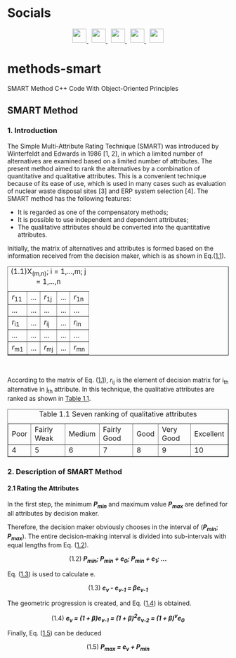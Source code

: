 # Socials

<p align="center">
  <a href="https://discord.com/users/xaprier#6129" target="_blank" rel="noreferrer">
    <img src="https://raw.githubusercontent.com/danielcranney/readme-generator/main/public/icons/socials/discord.svg" width="32" height="32" />
  </a>&nbsp
  <a href="https://www.github.com/xaprier" target="_blank" rel="noreferrer">
    <img src="https://raw.githubusercontent.com/danielcranney/readme-generator/main/public/icons/socials/github.svg" width="32" height="32" />
  </a>&nbsp
  <a href="http://www.instagram.com/xaprier.dev" target="_blank" rel="noreferrer">
    <img src="https://raw.githubusercontent.com/danielcranney/readme-generator/main/public/icons/socials/instagram.svg" width="32" height="32" />
  </a>&nbsp
  <a href="https://www.linkedin.com/in/xaprier/" target="_blank" rel="noreferrer">
    <img src="https://raw.githubusercontent.com/danielcranney/readme-generator/main/public/icons/socials/linkedin.svg" width="32" height="32" />
  </a>&nbsp
  <a href="https://twitter.com/xaprier_dev" target="_blank" rel="noreferrer">
    <img src="https://raw.githubusercontent.com/danielcranney/readme-generator/main/public/icons/socials/twitter.svg" width="32" height="32" />
  </a>
</p>

# methods-smart
SMART Method C++ Code With Object-Oriented Principles
  
## SMART Method
### 1. Introduction

<html lang="en_US">
    <p>
        The Simple Multi-Attribute Rating Technique (SMART) was introduced by  
        Winterfeldt and Edwards in 1986 [1, 2], in which a limited number of alternatives  
        are examined based on a limited number of attributes. The present method aimed to  
        rank the alternatives by a combination of quantitative and qualitative attributes.  
        This is a convenient technique because of its ease of use, which is used in many  
        cases such as evaluation of nuclear waste disposal sites [3] and ERP system  
        selection [4]. The SMART method has the following features:   
    </p>
    <ul>
        <li>It is regarded as one of the compensatory methods;</li>
        <li>It is possible to use independent and dependent attributes;</li>
        <li>The qualitative attributes should be converted into the quantitative attributes.</li>
    </ul>
    <p>
        Initially, the matrix of alternatives and attributes is formed based on the information received from the decision maker, which is as shown in Eq.(<a href="#1.1">1.1</a>).
    </p>
    <table align="center" border="true" id="1.1">
        <caption>
        (1.1)X<sub>(m,n)</sub>;  
        i = 1,...,m; j = 1,...,n   
        </caption>
        <tr>
            <td><i>r</i><sub>11</sub></td>
            <td>...</td>
            <td><i>r</i><sub>1j</sub></td>
            <td>...</td>
            <td><i>r</i><sub>1n</sub></td>
        </tr>
        <tr>
            <td>...</td>
            <td>...</td>
            <td>...</td>
            <td>...</td>
            <td>...</td>
        </tr>
        <tr>
            <td><i>r</i><sub>i1</sub></td>
            <td>...</td>
            <td><i>r</i><sub>ij</sub></td>
            <td>...</td>
            <td><i>r</i><sub>in</sub></td>
        </tr>
        <tr>
            <td>...</td>
            <td>...</td>
            <td>...</td>
            <td>...</td>
            <td>...</td>
        </tr>
        <tr>
            <td><i>r</i><sub>m1</sub></td>
            <td>...</td>
            <td><i>r</i><sub>mj</sub></td>
            <td>...</td>
            <td><i>r</i><sub>mn</sub></td>
        </tr>
    </table><br>
    <p>
        According to the matrix of Eq. (<a href="#1.1">1.1</a>), 
        <i>r</i><sub>ij</sub> is the element of decision matrix for i<sub>th</sub>
        alternative in j<sub>th</sub> attribute. 
        In this technique, the qualitative attributes are ranked as
        shown in <a href=#table11>Table 1.1</a>.
    </p>
    <table border="true" align="center" id="table11">
        <caption>Table 1.1 Seven ranking of qualitative attributes</caption>
        <tr>
            <td>Poor</td><td>Fairly Weak</td><td>Medium</td><td>Fairly Good</td><td>Good</td><td>Very Good</td><td>Excellent</td>
        </tr>
        <tr>
            <td>4</td><td>5</td><td>6</td><td>7</td><td>8</td><td>9</td><td>10</td>
        </tr>
    </table>
</html>

### 2. Description of SMART Method

#### 2.1 Rating the Attributes
<html>
    <p>
        In the first step, the minimum <b><i>P<sub>min</sub></i></b> and 
        maximum value <b><i>P<sub>max</sub></i></b> are defined for all attributes 
        by decision maker.
    </p>
    <p>
        Therefore, the decision maker obviously chooses in the interval 
        of (<b><i>P<sub>min</sub></i></b>; <b><i>P<sub>max</sub></i></b>).
        The entire decision-making interval is divided into sub-intervals 
        with equal lengths from Eq. (<a href="#e1.2">1.2</a>).
        <p align="center" id="e1.2">
            (1.2)&nbsp;<b><i>P<sub>min</sub>; P<sub>min</sub> + e<sub>0</sub>; P<sub>min</sub> + e<sub>1</sub>; ... </i></b>
        </p>
    </p>
    <p>
        Eq. (<a href="#e1.3">1.3</a>) is used to calculate e.
        <p align="center" id="e1.3">
        (1.3)&nbsp;<b><i>e<sub>v</sub> - e<sub>v-1</sub> = &#946;e<sub>v-1</sub></i></b>
        </p>
    </p>
    <p>
        The geometric progression is created, and Eq. (<a href="#e1.4">1.4</a>) is obtained.
        <p align="center" id="e1.4">
        (1.4)&nbsp;<b><i>e<sub>v</sub> = (1 + &#946;)e<sub>v-1</sub> = (1 + &#946;)<sup>2</sup>e<sub>v-2</sub> = (1 + &#946;)<sup>v</sup>e<sub>0</sub></i></b>
        </p>
    </p>
    <p>
        Finally, Eq. (<a href="#e1.5">1.5</a>) can be deduced
        <p align="center" id="e1.5">
            (1.5)&nbsp;<b><i>P<sub>max</sub> = e<sub>v</sub> + P<sub>min</sub></i></b>
        </p>
    </p>
</html>